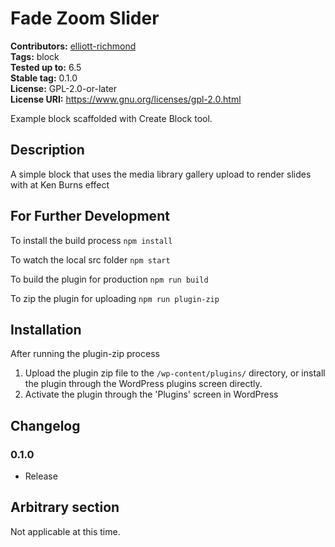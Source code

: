 # Fade Zoom Slider #
**Contributors:** [elliott-richmond](https://profiles.wordpress.org/elliott-richmond/)  
**Tags:**              block  
**Tested up to:**      6.5  
**Stable tag:**        0.1.0  
**License:**           GPL-2.0-or-later  
**License URI:**       https://www.gnu.org/licenses/gpl-2.0.html  

Example block scaffolded with Create Block tool.

## Description ##

A simple block that uses the media library gallery upload to render slides with at Ken Burns effect

## For Further Development ##

To install the build process
`npm install`

To watch the local src folder
`npm start`

To build the plugin for production
`npm run build`

To zip the plugin for uploading
`npm run plugin-zip`

## Installation ##

After running the plugin-zip process

1. Upload the plugin zip file to the `/wp-content/plugins/` directory, or install the plugin through the WordPress plugins screen directly.
2. Activate the plugin through the 'Plugins' screen in WordPress

## Changelog ##

### 0.1.0 ###
* Release

## Arbitrary section ##

Not applicable at this time.